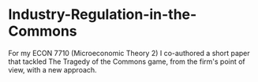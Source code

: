 # Industry-Regulation-in-the-Commons
For my ECON 7710 (Microeconomic Theory 2) I co-authored a short paper that tackled The Tragedy of the Commons game, from the firm's point of view, with a new approach.
